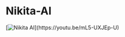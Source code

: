 # Nikita-AI 
[![Nikita AI]([https://cdn.pbrd.co/images/z4Aq3hpuz.png](https://i.ibb.co/mFzmmV61/Screenshot-2025-01-29-at-10-14-04-AM.png))](https://youtu.be/mL5-UXJEp-U)

